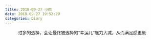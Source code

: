 ```yaml
---
title: 2018-09-27 小雨
date: 2018-09-27 19:52:29
categories: Diary
---
```


<center>过多的选择，会让最终被选择的“幸运儿”魅力大减，从而满足感更低</center>

